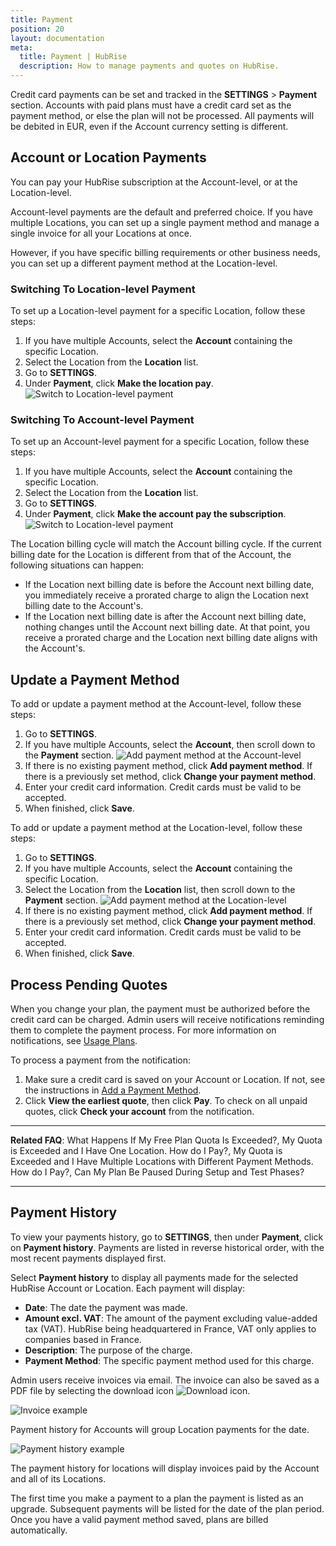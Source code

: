 ```yaml
---
title: Payment
position: 20
layout: documentation
meta:
  title: Payment | HubRise
  description: How to manage payments and quotes on HubRise.
---
```


Credit card payments can be set and tracked in the **SETTINGS** > **Payment** section.
Accounts with paid plans must have a credit card set as the payment method, or else the plan will not be processed.
All payments will be debited in EUR, even if the Account currency setting is different.

## Account or Location Payments

You can pay your HubRise subscription at the Account-level, or at the Location-level.

Account-level payments are the default and preferred choice. If you have multiple Locations, you can set up a single payment method and manage a single invoice for all your Locations at once.

However, if you have specific billing requirements or other business needs, you can set up a different payment method at the Location-level.

### Switching To Location-level Payment

To set up a Location-level payment for a specific Location, follow these steps:

1. If you have multiple Accounts, select the **Account** containing the specific Location.
1. Select the Location from the **Location** list.
1. Go to **SETTINGS**.
1. Under **Payment**, click **Make the location pay**.
   ![Switch to Location-level payment](../images/071-en-make-location-pay.png)

### Switching To Account-level Payment

To set up an Account-level payment for a specific Location, follow these steps:

1. If you have multiple Accounts, select the **Account** containing the specific Location.
1. Select the Location from the **Location** list.
1. Go to **SETTINGS**.
1. Under **Payment**, click **Make the account pay the subscription**.
   ![Switch to Location-level payment](../images/072-en-make-account-pay.png)

The Location billing cycle will match the Account billing cycle.
If the current billing date for the Location is different from that of the Account, the following situations can happen:

- If the Location next billing date is before the Account next billing date, you immediately receive a prorated charge to align the Location next billing date to the Account's.
- If the Location next billing date is after the Account next billing date, nothing changes until the Account next billing date. At that point, you receive a prorated charge and the Location next billing date aligns with the Account's.

## Update a Payment Method

To add or update a payment method at the Account-level, follow these steps:

1. Go to **SETTINGS**.
1. If you have multiple Accounts, select the **Account**, then scroll down to the **Payment** section.
   ![Add payment method at the Account-level](../images/073-en-add-account-payment.png)
2. If there is no existing payment method, click **Add payment method**. If there is a previously set method, click **Change your payment method**.
3. Enter your credit card information. Credit cards must be valid to be accepted.
4. When finished, click **Save**.

To add or update a payment method at the Location-level, follow these steps:

1. Go to **SETTINGS**.
1. If you have multiple Accounts, select the **Account** containing the specific Location.
1. Select the Location from the **Location** list, then scroll down to the **Payment** section.
   ![Add payment method at the Location-level](../images/072-en-make-account-pay.png)
2. If there is no existing payment method, click **Add payment method**. If there is a previously set method, click **Change your payment method**.
3. Enter your credit card information. Credit cards must be valid to be accepted.
4. When finished, click **Save**.

## Process Pending Quotes

When you change your plan, the payment must be authorized before the credit card can be charged. Admin users will receive notifications reminding them to complete the payment process. For more information on notifications, see [Usage Plans](/docs/usage-plan/#usage-plans).

To process a payment from the notification:

1. Make sure a credit card is saved on your Account or Location. If not, see the instructions in [Add a Payment Method](#add-a-payment-method).
2. Click **View the earliest quote**, then click **Pay**. To check on all unpaid quotes, click **Check your account** from the notification.

---

**Related FAQ**: <Link to="/docs/faqs/free-plan-quota-exceeded-what-happens/">What Happens If My Free Plan Quota Is Exceeded?</Link>, <Link to="/docs/faqs/quota-exceeded-one-location-how-do-i-pay/">My Quota is Exceeded and I Have One Location. How do I Pay?</Link>, <Link to="/docs/faqs/quota-exceeded-multiple-locations-with-different-payment-methods-how-do-i-pay/">My Quota is Exceeded and I Have Multiple Locations with Different Payment Methods. How do I Pay?</Link>, <Link to="/docs/faqs/pause-plan-during-setup-and-test-phases/">Can My Plan Be Paused During Setup and Test Phases?</Link>

---

## Payment History

To view your payments history, go to **SETTINGS**, then under **Payment**, click on **Payment history**.
Payments are listed in reverse historical order, with the most recent payments displayed first.

Select **Payment history** to display all payments made for the selected HubRise Account or Location. Each payment will display:

- **Date**: The date the payment was made.
- **Amount excl. VAT**: The amount of the payment excluding value-added tax (VAT). HubRise being headquartered in France, VAT only applies to companies based in France.
- **Description**: The purpose of the charge.
- **Payment Method**: The specific payment method used for this charge.

Admin users receive invoices via email. The invoice can also be saved as a PDF file by selecting the download icon <InlineImage width="15" height="14">![Download icon](../images/058-download.png)</InlineImage>.

![Invoice example](../images/043-en-2x-invoice-example.png)

Payment history for Accounts will group Location payments for the date.

![Payment history example](../images/044-en-payment-history.png)

The payment history for locations will display invoices paid by the Account and all of its Locations.

The first time you make a payment to a plan the payment is listed as an upgrade. Subsequent payments will be listed for the date of the plan period. Once you have a valid payment method saved, plans are billed automatically.
